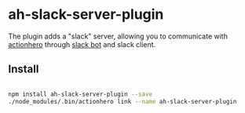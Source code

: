# ah-slack-server-plugin

The plugin adds a "slack" server, allowing you to communicate with [actionhero](http://actionherojs.com) through [slack bot](https://api.slack.com/bot-users) and slack client.

## Install

```sh

npm install ah-slack-server-plugin --save
./node_modules/.bin/actionhero link --name ah-slack-server-plugin

```